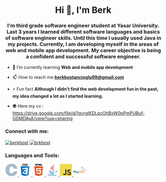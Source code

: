 <h1 align="center">Hi 👋, I'm Berk</h1>
<h3 align="center">I'm third grade software engineer student at Yasar University. Last 3 years I learned different software languages and basics of software engineer skills. Until this time I usually used Java in my projects. Currently, I am developing myself in the areas of web and mobile app development. My career objective is being a confident and successful software engineer.</h3>

- 🌱 I’m currently learning **Web and mobile app development**

- 📫 How to reach me **berkbostancioglu99@gmail.com**

- ⚡ Fun fact **Although I didn't find the web development fun in the past, my idea changed a lot as I started learning.**

- :alien: Here my cv : https://drive.google.com/file/d/1gvrgIKDLpcOhBxW0pPmPUBuf-GDMDAyA/view?usp=sharing

<h3 align="left">Connect with me:</h3>
<p align="left">
<a href="https://linkedin.com/in/berkbost" target="blank"><img align="center" src="https://cdn.jsdelivr.net/npm/simple-icons@3.0.1/icons/linkedin.svg" alt="berkbost" height="30" width="40" /></a>
<a href="https://instagram.com/brkbost" target="blank"><img align="center" src="https://cdn.jsdelivr.net/npm/simple-icons@3.0.1/icons/instagram.svg" alt="brkbost" height="30" width="40" /></a>
</p>

<h3 align="left">Languages and Tools:</h3>
<p align="left"> <a href="https://www.cprogramming.com/" target="_blank"> <img src="https://raw.githubusercontent.com/devicons/devicon/master/icons/c/c-original.svg" alt="c" width="40" height="40"/> </a> <a href="https://www.w3schools.com/css/" target="_blank"> <img src="https://raw.githubusercontent.com/devicons/devicon/master/icons/css3/css3-original-wordmark.svg" alt="css3" width="40" height="40"/> </a> <a href="https://www.w3.org/html/" target="_blank"> <img src="https://raw.githubusercontent.com/devicons/devicon/master/icons/html5/html5-original-wordmark.svg" alt="html5" width="40" height="40"/> </a> <a href="https://www.java.com" target="_blank"> <img src="https://raw.githubusercontent.com/devicons/devicon/master/icons/java/java-original.svg" alt="java" width="40" height="40"/> </a> <a href="https://developer.mozilla.org/en-US/docs/Web/JavaScript" target="_blank"> <img src="https://raw.githubusercontent.com/devicons/devicon/master/icons/javascript/javascript-original.svg" alt="javascript" width="40" height="40"/> </a> <a href="https://www.mysql.com/" target="_blank"> <img src="https://raw.githubusercontent.com/devicons/devicon/master/icons/mysql/mysql-original-wordmark.svg" alt="mysql" width="40" height="40"/> </a> </p>


<!---
BerkBost/BerkBost is a ✨ special ✨ repository because its `README.md` (this file) appears on your GitHub profile.
You can click the Preview link to take a look at your changes.
--->
